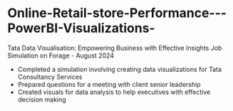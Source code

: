 # Online-Retail-store-Performance---PowerBI-Visualizations-
Tata Data Visualisation: Empowering Business with Effective Insights Job
Simulation on Forage - August 2024


 * Completed a simulation involving creating data visualizations for Tata
   Consultancy Services
 * Prepared questions for a meeting with client senior leadership
 * Created visuals for data analysis to help executives with effective decision
   making
    
